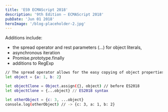 ```yaml
---
title: 'ES9 ECMAScript 2018'
description: '9th Edition – ECMAScript 2018'
pubDate: 'Jun 01 2018'
heroImage: '/blog-placeholder-2.jpg'
---
```


Additions include:
- the spread operator and rest parameters (...) for object literals, 
- asynchronous iteration
- Promise.prototype.finally
- additions to RegExp

```bash
// The spread operator allows for the easy copying of object properties, as shown below.
let object = {a: 1, b: 2}

let objectClone = Object.assign({}, object) // before ES2018
let objectClone = {...object} // ES2018 syntax

let otherObject = {c: 3, ...object}
console.log(otherObject) // -> {c: 3, a: 1, b: 2}
```
